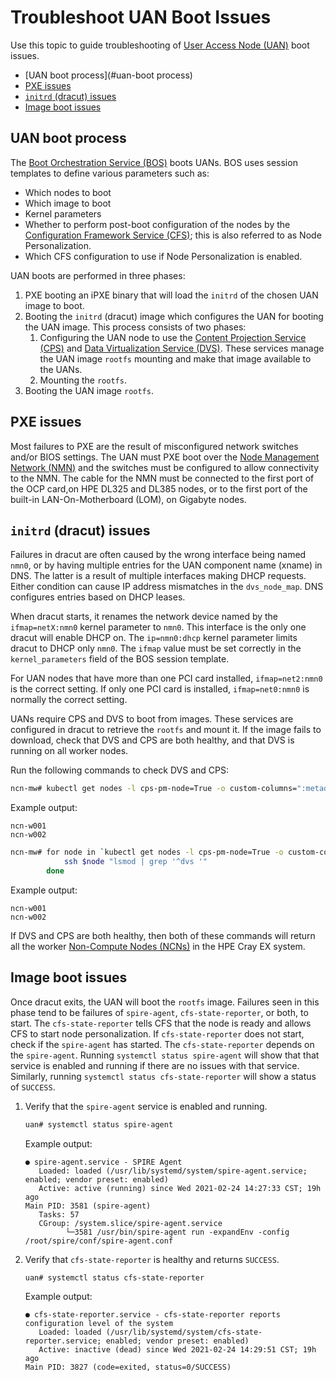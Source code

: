 # Troubleshoot UAN Boot Issues

Use this topic to guide troubleshooting of [User Access Node (UAN)](../../glossary.md#user-access-node-uan) boot issues.

- [UAN boot process](#uan-boot process)
- [PXE issues](#pxe-issues)
- [`initrd` (dracut) issues](#initrd-dracut-issues)
- [Image boot issues](#image-boot-issues)

## UAN boot process

The [Boot Orchestration Service (BOS)](../../glossary.md#boot-orchestration-service-bos) boots UANs. BOS uses session templates to define various parameters such as:

- Which nodes to boot
- Which image to boot
- Kernel parameters
- Whether to perform post-boot configuration of the nodes by the [Configuration Framework Service (CFS)](../../glossary.md#configuration-framework-service-cfs);
  this is also referred to as Node Personalization.
- Which CFS configuration to use if Node Personalization is enabled.

UAN boots are performed in three phases:

1. PXE booting an iPXE binary that will load the `initrd` of the chosen UAN image to boot.
1. Booting the `initrd` \(dracut\) image which configures the UAN for booting the UAN image. This process consists of two phases:
    1. Configuring the UAN node to use the [Content Projection Service \(CPS\)](../../glossary.md#content-projection-service-cps) and
       [Data Virtualization Service \(DVS\)](../../glossary.md#data-virtualization-service-dvs).
       These services manage the UAN image `rootfs` mounting and make that image available to the UANs.
    1. Mounting the `rootfs`.
1. Booting the UAN image `rootfs`.

## PXE issues

Most failures to PXE are the result of misconfigured network switches and/or BIOS settings. The UAN must PXE boot over the
[Node Management Network \(NMN\)](../../glossary.md#node-management-network-nmn) and the switches must be configured to allow connectivity to the NMN. The cable for the NMN must be
connected to the first port of the OCP card,on HPE DL325 and DL385 nodes, or to the first port of the built-in LAN-On-Motherboard (LOM), on Gigabyte nodes.

## `initrd` (dracut) issues

Failures in dracut are often caused by the wrong interface being named `nmn0`, or by having multiple entries for the UAN component name (xname) in DNS. The latter is a result of
multiple interfaces making DHCP requests. Either condition can cause IP address mismatches in the `dvs_node_map`. DNS configures entries based on DHCP leases.

When dracut starts, it renames the network device named by the `ifmap=netX:nmn0` kernel parameter to `nmn0`. This interface is the only one dracut will enable DHCP on.
The `ip=nmn0:dhcp` kernel parameter limits dracut to DHCP only `nmn0`. The `ifmap` value must be set correctly in the `kernel_parameters` field of the BOS session template.

For UAN nodes that have more than one PCI card installed, `ifmap=net2:nmn0` is the correct setting. If only one PCI card is installed, `ifmap=net0:nmn0` is normally the correct setting.

UANs require CPS and DVS to boot from images. These services are configured in dracut to retrieve the `rootfs` and mount it. If the image fails to download,
check that DVS and CPS are both healthy, and that DVS is running on all worker nodes.

Run the following commands to check DVS and CPS:

```bash
ncn-mw# kubectl get nodes -l cps-pm-node=True -o custom-columns=":metadata.name" --no-headers
```

Example output:

```text
ncn-w001
ncn-w002
```

```bash
ncn-mw# for node in `kubectl get nodes -l cps-pm-node=True -o custom-columns=":metadata.name" --no-headers`; do
            ssh $node "lsmod | grep '^dvs '"
        done
```

Example output:

```text
ncn-w001
ncn-w002
```

If DVS and CPS are both healthy, then both of these commands will return all the worker
[Non-Compute Nodes (NCNs)](../../glossary.md#non-compute-node-ncn) in the HPE Cray EX system.

## Image boot issues

Once dracut exits, the UAN will boot the `rootfs` image. Failures seen in this phase tend to be failures of `spire-agent`, `cfs-state-reporter`, or both, to start.
The `cfs-state-reporter` tells CFS that the node is ready and allows CFS to start node personalization. If `cfs-state-reporter` does not start, check if the `spire-agent` has started.
The `cfs-state-reporter` depends on the `spire-agent`. Running `systemctl status spire-agent` will show that that service is enabled and running if there are no issues with that service.
Similarly, running `systemctl status cfs-state-reporter` will show a status of `SUCCESS`.

1. Verify that the `spire-agent` service is enabled and running.

   ```bash
   uan# systemctl status spire-agent
   ```

   Example output:

   ```text
   ● spire-agent.service - SPIRE Agent
      Loaded: loaded (/usr/lib/systemd/system/spire-agent.service; enabled; vendor preset: enabled)
      Active: active (running) since Wed 2021-02-24 14:27:33 CST; 19h ago
   Main PID: 3581 (spire-agent)
      Tasks: 57
      CGroup: /system.slice/spire-agent.service
            └─3581 /usr/bin/spire-agent run -expandEnv -config /root/spire/conf/spire-agent.conf
   ```

1. Verify that `cfs-state-reporter` is healthy and returns `SUCCESS`.

   ```bash
   uan# systemctl status cfs-state-reporter
   ```

   Example output:

   ```text
   ● cfs-state-reporter.service - cfs-state-reporter reports configuration level of the system
      Loaded: loaded (/usr/lib/systemd/system/cfs-state-reporter.service; enabled; vendor preset: enabled)
      Active: inactive (dead) since Wed 2021-02-24 14:29:51 CST; 19h ago
   Main PID: 3827 (code=exited, status=0/SUCCESS)
   ```
